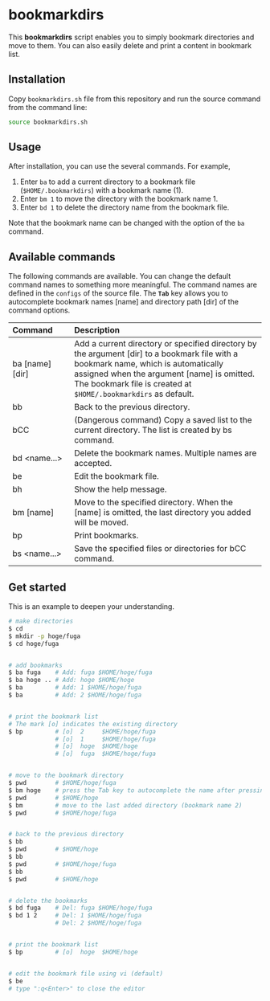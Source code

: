 # bookmarkdirs

This **bookmarkdirs** script enables you to simply bookmark directories and move to them.
You can also easily delete and print a content in bookmark list.

## Installation

Copy `bookmarkdirs.sh` file from this repository and run the source command from the command line:

``` bash
source bookmarkdirs.sh
```

## Usage

After installation, you can use the several commands.
For example,

1. Enter `ba` to add a current directory to a bookmark file (`$HOME/.bookmarkdirs`) with a bookmark name (1).
1. Enter `bm 1` to move the directory with the bookmark name 1.
1. Enter `bd 1` to delete the directory name from the bookmark file.

Note that the bookmark name can be changed with the option of the `ba` command.


## Available commands

The following commands are available.
You can change the default command names to something more meaningful.
The command names are defined in the `configs` of the source file.
The **`Tab`** key allows you to autocomplete bookmark names \[name\] and directory path \[dir\] of the command options.

Command&nbsp;&nbsp;&nbsp;&nbsp;&nbsp;&nbsp;|Description
:--|:--
ba [name] [dir]  | Add a current directory or specified directory by the argument [dir] to a bookmark file with a bookmark name, which is automatically assigned when the argument [name] is omitted. The bookmark file is created at `$HOME/.bookmarkdirs` as default.
bb               | Back to the previous directory.
bCC              | (Dangerous command) Copy a saved list to the current directory. The list is created by bs command.
bd \<name...\>   | Delete the bookmark names. Multiple names are accepted.
be               | Edit the bookmark file.
bh               | Show the help message.
bm \[name\]      | Move to the specified directory. When the \[name\] is omitted, the last directory you added will be moved.
bp               | Print bookmarks.
bs \<name...\>   | Save the specified files or directories for bCC command.

## Get started

This is an example to deepen your understanding.

``` bash
# make directories
$ cd
$ mkdir -p hoge/fuga
$ cd hoge/fuga


# add bookmarks
$ ba fuga    # Add: fuga $HOME/hoge/fuga
$ ba hoge .. # Add: hoge $HOME/hoge
$ ba         # Add: 1 $HOME/hoge/fuga
$ ba         # Add: 2 $HOME/hoge/fuga


# print the bookmark list
# The mark [o] indicates the existing directory
$ bp         # [o]  2     $HOME/hoge/fuga
             # [o]  1     $HOME/hoge/fuga
             # [o]  hoge  $HOME/hoge
             # [o]  fuga  $HOME/hoge/fuga


# move to the bookmark directory
$ pwd        # $HOME/hoge/fuga
$ bm hoge    # press the Tab key to autocomplete the name after pressing 'h' of 'hoge'
$ pwd        # $HOME/hoge
$ bm         # move to the last added directory (bookmark name 2)
$ pwd        # $HOME/hoge/fuga


# back to the previous directory
$ bb
$ pwd        # $HOME/hoge
$ bb
$ pwd        # $HOME/hoge/fuga
$ bb
$ pwd        # $HOME/hoge


# delete the bookmarks
$ bd fuga    # Del: fuga $HOME/hoge/fuga
$ bd 1 2     # Del: 1 $HOME/hoge/fuga
             # Del: 2 $HOME/hoge/fuga


# print the bookmark list
$ bp         # [o]  hoge  $HOME/hoge


# edit the bookmark file using vi (default)
$ be
# type ":q<Enter>" to close the editor
```
